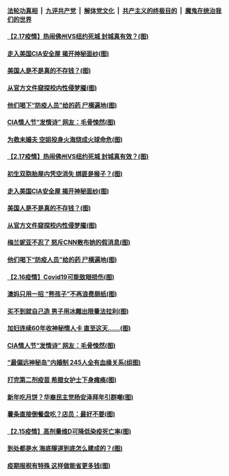 ####  [法轮功真相](../../../../basic/blob/master/README.md?t=02181602) &nbsp;|&nbsp; [九评共产党](../../../../9ping.md/blob/master/README.md?t=02181602) &nbsp;|&nbsp; [解体党文化](../../../../jtdwh.md/blob/master/README.md?t=02181602)  &nbsp;|&nbsp; [共产主义的终极目的](../../../../gczydzjmd.md/blob/master/README.md?t=02181602) &nbsp;|&nbsp; [魔鬼在统治我们的世界](../../../../mgztzwmdsj.md/blob/master/README.md?t=02181602) 

#### [【2.17疫情】热闹佛州VS纽约死城 封城真有效？(图)](../pages/p3/962857.md?t=02181602) 

#### [走入美国CIA安全屋 揭开神秘面纱(图)](../pages/p3/962850.md?t=02181602) 

#### [美国人是不是真的不存钱？(图)](../pages/p3/962632.md?t=02181602) 

#### [从官方文件窥探校内性侵梦魇(图)](../pages/p3/962782.md?t=02181602) 

#### [他们喝下“防疫人员”给的药 尸横遍地(图)](../pages/p3/962744.md?t=02181602) 

#### [CIA情人节“发情诗” 网友：毛骨悚然(图)](../pages/p3/962711.md?t=02181602) 

#### [为救未婚夫 空姐投身火海烧成火球命危(图)](../pages/p3/962888.md?t=02181602) 

#### [【2.17疫情】热闹佛州VS纽约死城 封城真有效？(图)](../pages/p3/962857.md?t=02181602) 

#### [初生双胞胎屋内凭空消失 绑匪是猴子？(图)](../pages/p3/962855.md?t=02181602) 

#### [走入美国CIA安全屋 揭开神秘面纱(图)](../pages/p3/962850.md?t=02181602) 

#### [美国人是不是真的不存钱？(图)](../pages/p3/962632.md?t=02181602) 

#### [从官方文件窥探校内性侵梦魇(图)](../pages/p3/962782.md?t=02181602) 

#### [梅兰妮亚不忍了 怒斥CNN散布她的假消息(图)](../pages/p3/962816.md?t=02181602) 

#### [他们喝下“防疫人员”给的药 尸横遍地(图)](../pages/p3/962744.md?t=02181602) 

#### [【2.16疫情】Covid19可能致眼损伤(图)](../pages/p3/962757.md?t=02181602) 

#### [澳妈只用一招 “熊孩子”不再浪费厕纸(图)](../pages/p3/962756.md?t=02181602) 

#### [买不到就自己造 男子用冰雕出限量法拉利(图)](../pages/p3/962748.md?t=02181602) 

#### [加妇连续60年收神秘情人卡 直至这天……(图)](../pages/p3/962721.md?t=02181602) 

#### [CIA情人节“发情诗” 网友：毛骨悚然(图)](../pages/p3/962711.md?t=02181602) 

#### [“最偏远神秘岛”内婚制 245人全有血缘关系(组图)](../pages/p3/962595.md?t=02181602) 

#### [打完第二剂疫苗 希腊女护士下身瘫痪(图)](../pages/p3/962672.md?t=02181602) 

#### [新年吃月饼？华裔民主党杨安泽拜年引群嘲(图)](../pages/p3/962643.md?t=02181602) 

#### [薯条直接倒餐盘吃？店员：最好不要(图)](../pages/p3/962628.md?t=02181602) 

#### [【2.15疫情】高剂量维D可降低染疫死亡率(图)](../pages/p3/962623.md?t=02181602) 

#### [到处都是水 海底隧道到底怎么建成的？(图)](../pages/p3/962511.md?t=02181602) 

#### [疫期报税有特殊 这样做能省更多钱(图)](../pages/p3/962617.md?t=02181602) 


